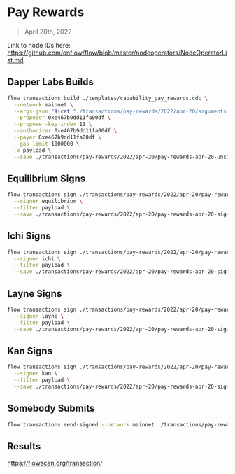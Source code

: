# Pay Rewards
> April 20th, 2022

Link to node IDs here: https://github.com/onflow/flow/blob/master/nodeoperators/NodeOperatorList.md

## Dapper Labs Builds

```sh
flow transactions build ./templates/capability_pay_rewards.cdc \
  --network mainnet \
  --args-json "$(cat "./transactions/pay-rewards/2022/apr-20/arguments.json")" \
  --proposer 0xe467b9dd11fa00df \
  --proposer-key-index 11 \
  --authorizer 0xe467b9dd11fa00df \
  --payer 0xe467b9dd11fa00df \
  --gas-limit 1000000 \
  -x payload \
  --save ./transactions/pay-rewards/2022/apr-20/pay-rewards-apr-20-unsigned.rlp
```

## Equilibrium Signs

```sh
flow transactions sign ./transactions/pay-rewards/2022/apr-20/pay-rewards-apr-20-unsigned.rlp \
  --signer equilibrium \
  --filter payload \
  --save ./transactions/pay-rewards/2022/apr-20/pay-rewards-apr-20-sig-1.rlp
```

## Ichi Signs

```sh
flow transactions sign ./transactions/pay-rewards/2022/apr-20/pay-rewards-apr-20-sig-1.rlp \
  --signer ichi \
  --filter payload \
  --save ./transactions/pay-rewards/2022/apr-20/pay-rewards-apr-20-sig-2.rlp
```

## Layne Signs

```sh
flow transactions sign ./transactions/pay-rewards/2022/apr-20/pay-rewards-apr-20-sig-2.rlp \
  --signer layne \
  --filter payload \
  --save ./transactions/pay-rewards/2022/apr-20/pay-rewards-apr-20-sig-3.rlp
```

## Kan Signs

```sh
flow transactions sign ./transactions/pay-rewards/2022/apr-20/pay-rewards-apr-20-sig-3.rlp \
  --signer kan \
  --filter payload \
  --save ./transactions/pay-rewards/2022/apr-20/pay-rewards-apr-20-sig-complete.rlp
```

## Somebody Submits

```sh
flow transactions send-signed --network mainnet ./transactions/pay-rewards/2022/apr-20/pay-rewards-apr-20-sig-complete.rlp
```

## Results

https://flowscan.org/transaction/
